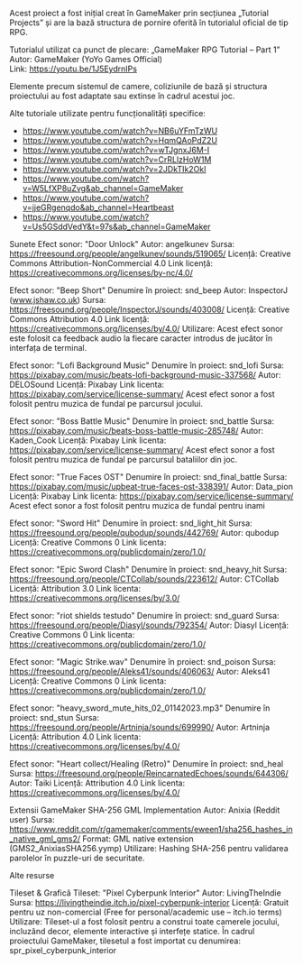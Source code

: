 Acest proiect a fost inițial creat în GameMaker prin secțiunea „Tutorial Projects” și are la bază structura de pornire oferită în tutorialul oficial de tip RPG.

Tutorialul utilizat ca punct de plecare:
„GameMaker RPG Tutorial – Part 1”  
Autor: GameMaker (YoYo Games Official)  
Link: https://youtu.be/1J5EydrnIPs

Elemente precum sistemul de camere, coliziunile de bază și structura proiectului au fost adaptate sau extinse în cadrul acestui joc.

Alte tutoriale utilizate pentru funcționalități specifice:
  - https://www.youtube.com/watch?v=NB6uYFmTzWU
  - https://www.youtube.com/watch?v=HqmQAoPdZ2U
  - https://www.youtube.com/watch?v=wTJgnxJ6M-I
  - https://www.youtube.com/watch?v=CrRLlzHoW1M
  - https://www.youtube.com/watch?v=2JDkTIk2OkI
  - https://www.youtube.com/watch?v=W5LfXP8uZvg&ab_channel=GameMaker
  - https://www.youtube.com/watch?v=jjeGRgenqdo&ab_channel=Heartbeast
  - https://www.youtube.com/watch?v=Us5GSddVedY&t=97s&ab_channel=GameMaker

Sunete
Efect sonor: "Door Unlock"
Autor: angelkunev
Sursa: https://freesound.org/people/angelkunev/sounds/519065/
Licență: Creative Commons Attribution-NonCommercial 4.0
Link licență: https://creativecommons.org/licenses/by-nc/4.0/

Efect sonor: "Beep Short"
Denumire în proiect: snd_beep
Autor: InspectorJ (www.jshaw.co.uk)
Sursa: https://freesound.org/people/InspectorJ/sounds/403008/
Licență: Creative Commons Attribution 4.0
Link licență: https://creativecommons.org/licenses/by/4.0/
Utilizare:
Acest efect sonor este folosit ca feedback audio la fiecare caracter introdus de jucător în interfața de terminal.

Efect sonor: "Lofi Background Music"
Denumire în proiect: snd_lofi
Sursa: https://pixabay.com/music/beats-lofi-background-music-337568/
Autor: DELOSound
Licență: Pixabay
Link licenta: https://pixabay.com/service/license-summary/
Acest efect sonor a fost folosit pentru muzica de fundal pe parcursul jocului.

Efect sonor: "Boss Battle Music"
Denumire în proiect: snd_battle
Sursa: https://pixabay.com/music/beats-boss-battle-music-285748/
Autor: Kaden_Cook
Licență: Pixabay
Link licenta: https://pixabay.com/service/license-summary/
Acest efect sonor a fost folosit pentru muzica de fundal pe parcursul bataliilor din joc.

Efect sonor: "True Faces OST"
Denumire în proiect: snd_final_battle
Sursa: https://pixabay.com/music/upbeat-true-faces-ost-338391/
Autor: Data_pion
Licență: Pixabay
Link licenta: https://pixabay.com/service/license-summary/
Acest efect sonor a fost folosit pentru muzica de fundal pentru inami

Efect sonor: "Sword Hit"
Denumire în proiect: snd_light_hit
Sursa: https://freesound.org/people/qubodup/sounds/442769/
Autor: qubodup
Licență: Creative Commons 0
Link licenta: https://creativecommons.org/publicdomain/zero/1.0/

Efect sonor: "Epic Sword Clash"
Denumire în proiect: snd_heavy_hit
Sursa: https://freesound.org/people/CTCollab/sounds/223612/
Autor: CTCollab
Licență: Attribution 3.0
Link licenta: https://creativecommons.org/licenses/by/3.0/

Efect sonor: "riot shields testudo"
Denumire în proiect: snd_guard
Sursa: https://freesound.org/people/Diasyl/sounds/792354/
Autor: Diasyl
Licență: Creative Commons 0
Link licenta: https://creativecommons.org/publicdomain/zero/1.0/

Efect sonor: "Magic Strike.wav"
Denumire în proiect: snd_poison
Sursa: https://freesound.org/people/Aleks41/sounds/406063/
Autor: Aleks41
Licență: Creative Commons 0
Link licenta: https://creativecommons.org/publicdomain/zero/1.0/

Efect sonor: "heavy_sword_mute_hits_02_01142023.mp3"
Denumire în proiect: snd_stun
Sursa: https://freesound.org/people/Artninja/sounds/699990/
Autor: Artninja
Licență: Attribution 4.0
Link licenta: https://creativecommons.org/licenses/by/4.0/

Efect sonor: "Heart collect/Healing (Retro)"
Denumire în proiect: snd_heal
Sursa: https://freesound.org/people/ReincarnatedEchoes/sounds/644306/
Autor: Taiki
Licență: Attribution 4.0
Link licenta: https://creativecommons.org/licenses/by/4.0/

Extensii GameMaker
SHA-256 GML Implementation
Autor: Anixia (Reddit user)
Sursa: https://www.reddit.com/r/gamemaker/comments/eween1/sha256_hashes_in_native_gml_gms2/
Format: GML native extension (GMS2_AnixiasSHA256.yymp)
Utilizare: Hashing SHA-256 pentru validarea parolelor în puzzle-uri de securitate.

Alte resurse

Tileset & Grafică
Tileset: "Pixel Cyberpunk Interior"
Autor: LivingTheIndie
Sursa: https://livingtheindie.itch.io/pixel-cyberpunk-interior
Licență: Gratuit pentru uz non-comercial (Free for personal/academic use – itch.io terms)
Utilizare:
Tileset-ul a fost folosit pentru a construi toate camerele jocului, incluzând decor, elemente interactive și interfețe statice.
În cadrul proiectului GameMaker, tilesetul a fost importat cu denumirea:
spr_pixel_cyberpunk_interior

